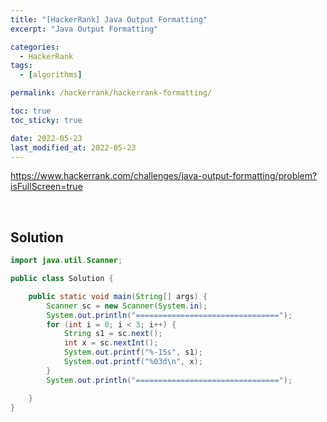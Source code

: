 ```yaml
---
title: "[HackerRank] Java Output Formatting"
excerpt: "Java Output Formatting"

categories:
  - HackerRank
tags:
  - [algorithms]

permalink: /hackerrank/hackerrank-formatting/

toc: true
toc_sticky: true

date: 2022-05-23
last_modified_at: 2022-05-23
---
```


<https://www.hackerrank.com/challenges/java-output-formatting/problem?isFullScreen=true>

<br>

## Solution

```java
import java.util.Scanner;

public class Solution {

    public static void main(String[] args) {
        Scanner sc = new Scanner(System.in);
        System.out.println("================================");
        for (int i = 0; i < 3; i++) {
            String s1 = sc.next();
            int x = sc.nextInt();
            System.out.printf("%-15s", s1);
            System.out.printf("%03d\n", x);
        }
        System.out.println("================================");

    }
}
```

